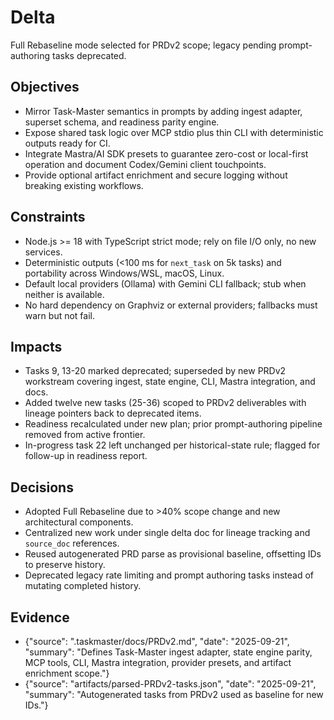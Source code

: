 # Delta
Full Rebaseline mode selected for PRDv2 scope; legacy pending prompt-authoring tasks deprecated.

## Objectives

- Mirror Task-Master semantics in prompts by adding ingest adapter, superset schema, and readiness parity engine.
- Expose shared task logic over MCP stdio plus thin CLI with deterministic outputs ready for CI.
- Integrate Mastra/AI SDK presets to guarantee zero-cost or local-first operation and document Codex/Gemini client touchpoints.
- Provide optional artifact enrichment and secure logging without breaking existing workflows.

## Constraints

- Node.js >= 18 with TypeScript strict mode; rely on file I/O only, no new services.
- Deterministic outputs (<100 ms for `next_task` on 5k tasks) and portability across Windows/WSL, macOS, Linux.
- Default local providers (Ollama) with Gemini CLI fallback; stub when neither is available.
- No hard dependency on Graphviz or external providers; fallbacks must warn but not fail.

## Impacts

- Tasks 9, 13-20 marked deprecated; superseded by new PRDv2 workstream covering ingest, state engine, CLI, Mastra integration, and docs.
- Added twelve new tasks (25-36) scoped to PRDv2 deliverables with lineage pointers back to deprecated items.
- Readiness recalculated under new plan; prior prompt-authoring pipeline removed from active frontier.
- In-progress task 22 left unchanged per historical-state rule; flagged for follow-up in readiness report.

## Decisions

- Adopted Full Rebaseline due to >40% scope change and new architectural components.
- Centralized new work under single delta doc for lineage tracking and `source_doc` references.
- Reused autogenerated PRD parse as provisional baseline, offsetting IDs to preserve history.
- Deprecated legacy rate limiting and prompt authoring tasks instead of mutating completed history.

## Evidence

- {"source": ".taskmaster/docs/PRDv2.md", "date": "2025-09-21", "summary": "Defines Task-Master ingest adapter, state engine parity, MCP tools, CLI, Mastra integration, provider presets, and artifact enrichment scope."}
- {"source": "artifacts/parsed-PRDv2-tasks.json", "date": "2025-09-21", "summary": "Autogenerated tasks from PRDv2 used as baseline for new IDs."}
